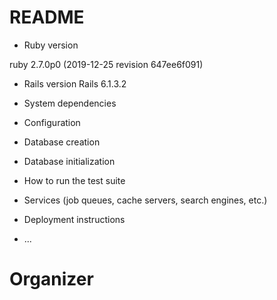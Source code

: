 # README


* Ruby version

ruby 2.7.0p0 (2019-12-25 revision 647ee6f091) 

* Rails version
Rails 6.1.3.2


* System dependencies

* Configuration

* Database creation

* Database initialization

* How to run the test suite

* Services (job queues, cache servers, search engines, etc.)

* Deployment instructions

* ...
# Organizer
